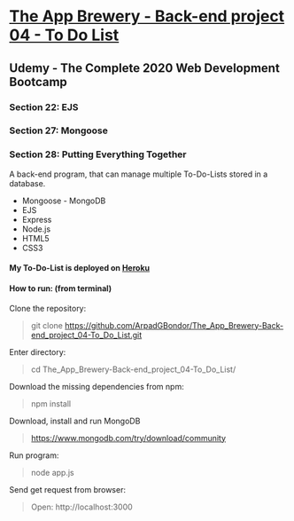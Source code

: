# [The App Brewery - Back-end project 04 - To Do List](https://gabriel-to-do-list.herokuapp.com/)

## Udemy - The Complete 2020 Web Development Bootcamp

### Section 22: EJS
### Section 27: Mongoose
### Section 28: Putting Everything Together
A back-end program, that can manage multiple To-Do-Lists stored in a database.
 - Mongoose - MongoDB
 - EJS
 - Express
 - Node.js
 - HTML5
 - CSS3

#### My To-Do-List is deployed on [Heroku](https://gabriel-to-do-list.herokuapp.com/)

#### How to run: (from terminal)
 Clone the repository: 
 > git clone https://github.com/ArpadGBondor/The_App_Brewery-Back-end_project_04-To_Do_List.git
 
 Enter directory:
 > cd The_App_Brewery-Back-end_project_04-To_Do_List/
 
 Download the missing dependencies from npm: 
 > npm install
 
 Download, install and run MongoDB
 > https://www.mongodb.com/try/download/community
 
 Run program: 
 > node app.js
 
 Send get request from browser:
 > Open: http://localhost:3000

